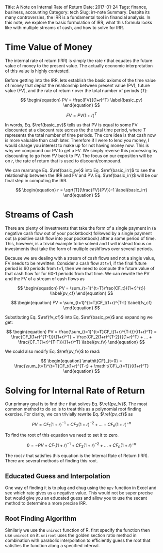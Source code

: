 Title: A Note on Internal Rate of Return
Date: 2017-01-24
Tags: finance, business, accounting
Category: tech
Slug: irr-note
Summary: Despite its many controversies, the IRR is a fundamental tool in financial analysis. In this note, we explore the basic formulation of IRR, what this formula looks like with multiple streams of cash, and how to solve for IRR.

# Time Value of Money

The internal rate of return (IRR) is simply the rate *r* that equates the future value of money to the present value. The actually economic interpretation of this value is highly contested.

Before getting into the IRR, lets establish the basic axioms of the time value of money that depict the relationship between present value (PV), future value (FV), and the rate of return *r* over the total number of periods ($T$):

$$
\begin{equation}
PV = \frac{FV}{(1+r)^T}
\label{basic_pv}
\end{equation}
$$

$$
\begin{equation}
FV = PV(1+r)^T
\label{basic_fv}
\end{equation}
$$

In words, Eq. $\ref{basic_pv}$ tells us that PV is equal to some FV discounted at a discount rate across the the total time period, where *T* represents the total number of time periods. The core idea is that cash now is more valuable than cash later. Therefore if I were to lend you money, I would charge you interest to make up for not having money now. This is why we compound our PV to get a FV. We simply reverse this processing by discounting to go from FV back to PV. The focus on our exposition will be on *r*, the rate of return that is used to discount/compound.

We can rearrange Eq. $\ref{basic_pv}$ into Eq. $\ref{basic_irr}$ to see the relationship between the IRR and FV and PV. Eq. $\ref{basic_irr}$ will be our final step in computing the IRR.

$$
\begin{equation}
r = \sqrt[T]{\frac{FV}{PV}}-1
\label{basic_irr}
\end{equation}
$$

# Streams of Cash

There are plenty of investments that take the form of a single payment in (a negative cash flow out of your pocketbook) followed by a single payment out (a positive cash flow into your pocketbook) after a some period of time. This, however, is a trivial example to be solved and I will instead focus on investments that take the form of multiple cashflows over several periods.

Because we are dealing with a stream of cash flows and not a single value, FV needs to be rewritten. Consider a cash flow at t=1, if the final future period is 60 periods from t=1, then we need to compute the future value of that cash flow for for 60-1 periods from that time. We can rewrite the PV and the FV of a stream of cash flows as

$$
\begin{equation}
PV = \sum_{t=1}^{t=T}\frac{CF_t}{(1+r)^{t}}
\label{pv_cf}
\end{equation}
$$

$$
\begin{equation}
FV = \sum_{t=1}^{t=T}CF_t(1+r)^{T-t}
\label{fv_cf}
\end{equation}
$$

Substituting Eq. $\ref{fv_cf}$ into Eq. $\ref{basic_pv}$ and expanding we get:

$$
\begin{equation}
PV = \frac{\sum_{t=1}^{t=T}CF_t(1+r)^{T-t}}{(1+r)^T} = \frac{CF_1(1+r)^{T-1}}{(1+r)^T} + \frac{CF_2(1+r)^{T-2}}{(1+r)^T} + ... + \frac{CF_T(1+r)^{T-T}}{(1+r)^T}
\label{pv_fv}
\end{equation}
$$

We could also modify Eq. $\ref{pv_fv}$ to read:

$$
\begin{equation}
\mathit{CF}_{t=0} = \frac{\sum_{t=1}^{t=T}CF_t(1+r)^{T-t} + \mathit{CF}_{t=T}}{(1+r)^T}
\end{equation}
$$

# Solving for Internal Rate of Return

Our primary goal is to find the *r* that solves Eq. $\ref{pv_fv}$. The most common method to do so is to treat this as a polynomial root finding exercise. For clarity, we can trivially rewrite Eq. $\ref{pv_cf}$ as

$$
\begin{equation}
PV = CF_1 (1+r)^{-1} + CF_2 (1+r)^{-2} + ... + CF_n (1+r)^{-n}
\end{equation}
$$

To find the root of this equation we need to set it to zero.

$$
\begin{equation}
0 = -PV + CF_1 (1+r)^{-1} + CF_2 (1+r)^{-2} + ... + CF_n (1+r)^{-n}
\end{equation}
$$

The root *r* that satisfies this equation is the Internal Rate of Return (IRR). There are several methods of finding this root.

## Educated Guess and Interpolation

One way of finding it is to plug and chug using the `npv` function in Excel and see which rate gives us a negative value. This would not be super precise but would give you an educated guess and allow you to use the secant method to determine a more precise IRR.

## Root Finding Algorithm
Similarly we use the `uniroot` function of R. first specify the function then use `uniroot` on it. `uniroot` uses the golden section ratio method in combination with parabolic interpolation to efficiently guess the root that satisfies the function along a specified interval.


<!-- explain excel/secant method -->
<!-- r code  for uniroot -->
<!-- latex appendix for formulas -->
